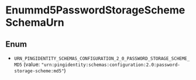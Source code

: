 

# Enummd5PasswordStorageSchemeSchemaUrn

## Enum


* `URN_PINGIDENTITY_SCHEMAS_CONFIGURATION_2_0_PASSWORD_STORAGE_SCHEME_MD5` (value: `"urn:pingidentity:schemas:configuration:2.0:password-storage-scheme:md5"`)




